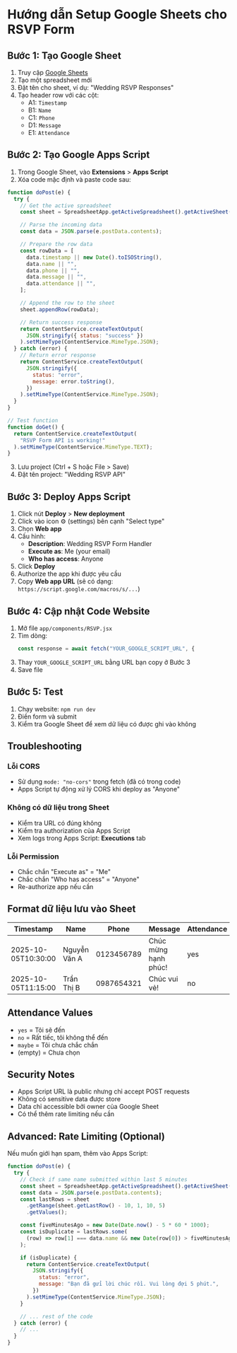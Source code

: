 # Hướng dẫn Setup Google Sheets cho RSVP Form

## Bước 1: Tạo Google Sheet

1. Truy cập [Google Sheets](https://sheets.google.com)
2. Tạo một spreadsheet mới
3. Đặt tên cho sheet, ví dụ: "Wedding RSVP Responses"
4. Tạo header row với các cột:
   - A1: `Timestamp`
   - B1: `Name`
   - C1: `Phone`
   - D1: `Message`
   - E1: `Attendance`

## Bước 2: Tạo Google Apps Script

1. Trong Google Sheet, vào **Extensions** > **Apps Script**
2. Xóa code mặc định và paste code sau:

```javascript
function doPost(e) {
  try {
    // Get the active spreadsheet
    const sheet = SpreadsheetApp.getActiveSpreadsheet().getActiveSheet();

    // Parse the incoming data
    const data = JSON.parse(e.postData.contents);

    // Prepare the row data
    const rowData = [
      data.timestamp || new Date().toISOString(),
      data.name || "",
      data.phone || "",
      data.message || "",
      data.attendance || "",
    ];

    // Append the row to the sheet
    sheet.appendRow(rowData);

    // Return success response
    return ContentService.createTextOutput(
      JSON.stringify({ status: "success" })
    ).setMimeType(ContentService.MimeType.JSON);
  } catch (error) {
    // Return error response
    return ContentService.createTextOutput(
      JSON.stringify({
        status: "error",
        message: error.toString(),
      })
    ).setMimeType(ContentService.MimeType.JSON);
  }
}

// Test function
function doGet() {
  return ContentService.createTextOutput(
    "RSVP Form API is working!"
  ).setMimeType(ContentService.MimeType.TEXT);
}
```

3. Lưu project (Ctrl + S hoặc File > Save)
4. Đặt tên project: "Wedding RSVP API"

## Bước 3: Deploy Apps Script

1. Click nút **Deploy** > **New deployment**
2. Click vào icon ⚙️ (settings) bên cạnh "Select type"
3. Chọn **Web app**
4. Cấu hình:
   - **Description**: Wedding RSVP Form Handler
   - **Execute as**: Me (your email)
   - **Who has access**: Anyone
5. Click **Deploy**
6. Authorize the app khi được yêu cầu
7. Copy **Web app URL** (sẽ có dạng: `https://script.google.com/macros/s/...`)

## Bước 4: Cập nhật Code Website

1. Mở file `app/components/RSVP.jsx`
2. Tìm dòng:
   ```javascript
   const response = await fetch("YOUR_GOOGLE_SCRIPT_URL", {
   ```
3. Thay `YOUR_GOOGLE_SCRIPT_URL` bằng URL bạn copy ở Bước 3
4. Save file

## Bước 5: Test

1. Chạy website: `npm run dev`
2. Điền form và submit
3. Kiểm tra Google Sheet để xem dữ liệu có được ghi vào không

## Troubleshooting

### Lỗi CORS

- Sử dụng `mode: "no-cors"` trong fetch (đã có trong code)
- Apps Script tự động xử lý CORS khi deploy as "Anyone"

### Không có dữ liệu trong Sheet

- Kiểm tra URL có đúng không
- Kiểm tra authorization của Apps Script
- Xem logs trong Apps Script: **Executions** tab

### Lỗi Permission

- Chắc chắn "Execute as" = "Me"
- Chắc chắn "Who has access" = "Anyone"
- Re-authorize app nếu cần

## Format dữ liệu lưu vào Sheet

| Timestamp           | Name         | Phone      | Message              | Attendance |
| ------------------- | ------------ | ---------- | -------------------- | ---------- |
| 2025-10-05T10:30:00 | Nguyễn Văn A | 0123456789 | Chúc mừng hạnh phúc! | yes        |
| 2025-10-05T11:15:00 | Trần Thị B   | 0987654321 | Chúc vui vẻ!         | no         |

## Attendance Values

- `yes` = Tôi sẽ đến
- `no` = Rất tiếc, tôi không thể đến
- `maybe` = Tôi chưa chắc chắn
- (empty) = Chưa chọn

## Security Notes

- Apps Script URL là public nhưng chỉ accept POST requests
- Không có sensitive data được store
- Data chỉ accessible bởi owner của Google Sheet
- Có thể thêm rate limiting nếu cần

## Advanced: Rate Limiting (Optional)

Nếu muốn giới hạn spam, thêm vào Apps Script:

```javascript
function doPost(e) {
  try {
    // Check if same name submitted within last 5 minutes
    const sheet = SpreadsheetApp.getActiveSpreadsheet().getActiveSheet();
    const data = JSON.parse(e.postData.contents);
    const lastRows = sheet
      .getRange(sheet.getLastRow() - 10, 1, 10, 5)
      .getValues();

    const fiveMinutesAgo = new Date(Date.now() - 5 * 60 * 1000);
    const isDuplicate = lastRows.some(
      (row) => row[1] === data.name && new Date(row[0]) > fiveMinutesAgo
    );

    if (isDuplicate) {
      return ContentService.createTextOutput(
        JSON.stringify({
          status: "error",
          message: "Bạn đã gửi lời chúc rồi. Vui lòng đợi 5 phút.",
        })
      ).setMimeType(ContentService.MimeType.JSON);
    }

    // ... rest of the code
  } catch (error) {
    // ...
  }
}
```
